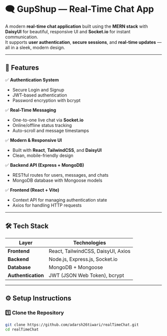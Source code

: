# 🗨️ GupShup — Real-Time Chat App

A modern **real-time chat application** built using the **MERN stack** with **DaisyUI** for beautiful, responsive UI and **Socket.io** for instant communication.  
It supports **user authentication**, **secure sessions**, and **real-time updates** — all in a sleek, modern design.

---

## 🚀 Features

✅ **Authentication System**  
- Secure Login and Signup  
- JWT-based authentication  
- Password encryption with bcrypt  

✅ **Real-Time Messaging**  
- One-to-one live chat via **Socket.io**  
- Online/offline status tracking  
- Auto-scroll and message timestamps  

✅ **Modern & Responsive UI**  
- Built with **React**, **TailwindCSS**, and **DaisyUI**  
- Clean, mobile-friendly design  

✅ **Backend API (Express + MongoDB)**  
- RESTful routes for users, messages, and chats  
- MongoDB database with Mongoose models  

✅ **Frontend (React + Vite)**  
- Context API for managing authentication state  
- Axios for handling HTTP requests  

---

## 🛠️ Tech Stack

| Layer | Technologies |
|--------|---------------|
| **Frontend** | React, TailwindCSS, DaisyUI, Axios |
| **Backend** | Node.js, Express.js, Socket.io |
| **Database** | MongoDB + Mongoose |
| **Authentication** | JWT (JSON Web Token), bcrypt |

---

## ⚙️ Setup Instructions

### 1️⃣ Clone the Repository
```bash
git clone https://github.com/adarsh26tiwari/realTimeChat.git
cd realTimeChat
